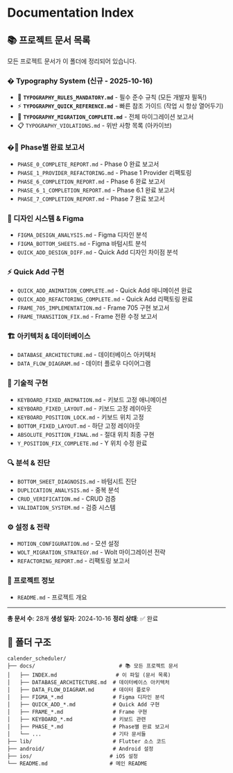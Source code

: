 # Documentation Index

## 📚 프로젝트 문서 목록

모든 프로젝트 문서가 이 폴더에 정리되어 있습니다.

### � Typography System (신규 - 2025-10-16)
- 🔴 **`TYPOGRAPHY_RULES_MANDATORY.md`** - 필수 준수 규칙 (모든 개발자 필독!)
- ⚡ **`TYPOGRAPHY_QUICK_REFERENCE.md`** - 빠른 참조 가이드 (작업 시 항상 열어두기)
- 📖 **`TYPOGRAPHY_MIGRATION_COMPLETE.md`** - 전체 마이그레이션 보고서
- 📋 `TYPOGRAPHY_VIOLATIONS.md` - 위반 사항 목록 (아카이브)

### �🎯 Phase별 완료 보고서
- `PHASE_0_COMPLETE_REPORT.md` - Phase 0 완료 보고서
- `PHASE_1_PROVIDER_REFACTORING.md` - Phase 1 Provider 리팩토링
- `PHASE_6_COMPLETION_REPORT.md` - Phase 6 완료 보고서
- `PHASE_6_1_COMPLETION_REPORT.md` - Phase 6.1 완료 보고서
- `PHASE_7_COMPLETION_REPORT.md` - Phase 7 완료 보고서

### 🎨 디자인 시스템 & Figma
- `FIGMA_DESIGN_ANALYSIS.md` - Figma 디자인 분석
- `FIGMA_BOTTOM_SHEETS.md` - Figma 바텀시트 분석
- `QUICK_ADD_DESIGN_DIFF.md` - Quick Add 디자인 차이점 분석

### ⚡ Quick Add 구현
- `QUICK_ADD_ANIMATION_COMPLETE.md` - Quick Add 애니메이션 완료
- `QUICK_ADD_REFACTORING_COMPLETE.md` - Quick Add 리팩토링 완료
- `FRAME_705_IMPLEMENTATION.md` - Frame 705 구현 보고서
- `FRAME_TRANSITION_FIX.md` - Frame 전환 수정 보고서

### 🏗️ 아키텍처 & 데이터베이스
- `DATABASE_ARCHITECTURE.md` - 데이터베이스 아키텍처
- `DATA_FLOW_DIAGRAM.md` - 데이터 플로우 다이어그램

### 🔧 기술적 구현
- `KEYBOARD_FIXED_ANIMATION.md` - 키보드 고정 애니메이션
- `KEYBOARD_FIXED_LAYOUT.md` - 키보드 고정 레이아웃
- `KEYBOARD_POSITION_LOCK.md` - 키보드 위치 고정
- `BOTTOM_FIXED_LAYOUT.md` - 하단 고정 레이아웃
- `ABSOLUTE_POSITION_FINAL.md` - 절대 위치 최종 구현
- `Y_POSITION_FIX_COMPLETE.md` - Y 위치 수정 완료

### 🔍 분석 & 진단
- `BOTTOM_SHEET_DIAGNOSIS.md` - 바텀시트 진단
- `DUPLICATION_ANALYSIS.md` - 중복 분석
- `CRUD_VERIFICATION.md` - CRUD 검증
- `VALIDATION_SYSTEM.md` - 검증 시스템

### ⚙️ 설정 & 전략
- `MOTION_CONFIGURATION.md` - 모션 설정
- `WOLT_MIGRATION_STRATEGY.md` - Wolt 마이그레이션 전략
- `REFACTORING_REPORT.md` - 리팩토링 보고서

### 📝 프로젝트 정보
- `README.md` - 프로젝트 개요

---

**총 문서 수**: 28개
**생성 일자**: 2024-10-16
**정리 상태**: ✅ 완료

## 📂 폴더 구조

```
calender_scheduler/
├── docs/                           # 📚 모든 프로젝트 문서
│   ├── INDEX.md                   # 이 파일 (문서 목록)
│   ├── DATABASE_ARCHITECTURE.md  # 데이터베이스 아키텍처
│   ├── DATA_FLOW_DIAGRAM.md      # 데이터 플로우
│   ├── FIGMA_*.md                # Figma 디자인 분석
│   ├── QUICK_ADD_*.md            # Quick Add 구현
│   ├── FRAME_*.md                # Frame 구현
│   ├── KEYBOARD_*.md             # 키보드 관련
│   ├── PHASE_*.md                # Phase별 완료 보고서
│   └── ...                       # 기타 문서들
├── lib/                          # Flutter 소스 코드
├── android/                      # Android 설정
├── ios/                         # iOS 설정
└── README.md                    # 메인 README
```